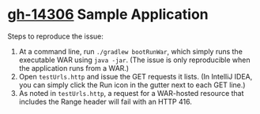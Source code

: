 # [gh-14306](https://github.com/spring-projects/spring-boot/issues/14306) Sample Application

Steps to reproduce the issue:

1. At a command line, run `./gradlew bootRunWar`, which simply runs the executable WAR using `java -jar`. (The issue is only reproducible when the application runs from a WAR.)
2. Open `testUrls.http` and issue the GET requests it lists. (In IntelliJ IDEA, you can simply click the Run icon in the gutter next to each GET line.)
3. As noted in `testUrls.http`, a request for a WAR-hosted resource that includes the Range header will fail with an HTTP 416.
